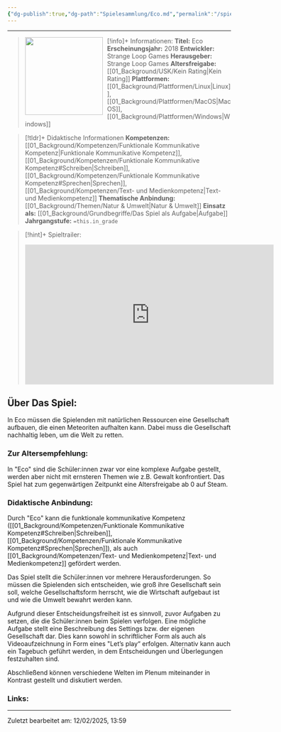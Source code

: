 ```yaml
---
{"dg-publish":true,"dg-path":"Spielesammlung/Eco.md","permalink":"/spielesammlung/eco/","noteIcon":"1"}
---
```


---
>[!info]+ Informationen:
><img src="https://data.xxlgamer.com/products/4554/hybs2HSImaaGUf-big.jpg" style="float:left;height:175px;padding-right:10px">**Titel:** Eco
>**Erscheinungsjahr:** 2018
>**Entwickler:** Strange Loop Games
>**Herausgeber:** Strange Loop Games
>**Altersfreigabe:** [[01_Background/USK/Kein Rating\|Kein Rating]]
>**Plattformen:** [[01_Background/Plattformen/Linux\|Linux]],[[01_Background/Plattformen/MacOS\|MacOS]],[[01_Background/Plattformen/Windows\|Windows]]

>[!tldr]+ Didaktische Informationen
>**Kompetenzen:** [[01_Background/Kompetenzen/Funktionale Kommunikative Kompetenz\|Funktionale Kommunikative Kompetenz]],[[01_Background/Kompetenzen/Funktionale Kommunikative Kompetenz#Schreiben\|Schreiben]],[[01_Background/Kompetenzen/Funktionale Kommunikative Kompetenz#Sprechen\|Sprechen]],[[01_Background/Kompetenzen/Text- und Medienkompetenz\|Text- und Medienkompetenz]]
>**Thematische Anbindung:** [[01_Background/Themen/Natur & Umwelt\|Natur & Umwelt]]
>**Einsatz als:** [[01_Background/Grundbegriffe/Das Spiel als Aufgabe\|Aufgabe]]
>**Jahrgangstufe:** `=this.in_grade`

>[!hint]+ Spieltrailer:
><iframe width="560" height="315" src="https://www.youtube.com/embed/ud_refZuQoA?si=vxpnkuiGbZUswdBL" title="YouTube video player" frameborder="0" allow="accelerometer; autoplay; clipboard-write; encrypted-media; gyroscope; picture-in-picture; web-share" referrerpolicy="strict-origin-when-cross-origin" allowfullscreen></iframe>


## Über Das Spiel:
In Eco müssen die Spielenden mit natürlichen Ressourcen eine Gesellschaft aufbauen, die einen Meteoriten aufhalten kann. Dabei muss die Gesellschaft nachhaltig leben, um die Welt zu retten.

### Zur Altersempfehlung:
In "Eco" sind die Schüler:innen zwar vor eine komplexe Aufgabe gestellt, werden aber nicht mit ernsteren Themen wie z.B. Gewalt konfrontiert. Das Spiel hat zum gegenwärtigen Zeitpunkt eine Altersfreigabe ab 0 auf Steam.

### Didaktische Anbindung:
Durch "Eco" kann die funktionale kommunikative Kompetenz ([[01_Background/Kompetenzen/Funktionale Kommunikative Kompetenz#Schreiben\|Schreiben]], [[01_Background/Kompetenzen/Funktionale Kommunikative Kompetenz#Sprechen\|Sprechen]]), als auch [[01_Background/Kompetenzen/Text- und Medienkompetenz\|Text- und Medienkompetenz]]  gefördert werden. 

Das Spiel stellt die Schüler:innen vor mehrere Herausforderungen. So müssen die Spielenden sich entscheiden, wie groß ihre Gesellschaft sein soll, welche Gesellschaftsform herrscht, wie die Wirtschaft aufgebaut ist und wie die Umwelt bewahrt werden kann.

Aufgrund dieser Entscheidungsfreiheit ist es sinnvoll, zuvor Aufgaben zu setzen, die die Schüler:innen beim Spielen verfolgen. Eine mögliche Aufgabe stellt eine Beschreibung des Settings bzw. der eigenen Gesellschaft dar. Dies kann sowohl in schriftlicher Form als auch als Videoaufzeichnung in Form eines "Let’s play“ erfolgen. Alternativ kann auch ein Tagebuch geführt werden, in dem Entscheidungen und Überlegungen festzuhalten sind.

Abschließend können verschiedene Welten im Plenum miteinander in Kontrast gestellt und diskutiert werden.

### Links:

---
Zuletzt bearbeitet am: 12/02/2025, 13:59